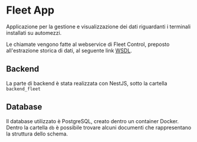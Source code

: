 # Fleet App
Applicazione per la gestione e visualizzazione dei dati riguardanti i terminali installati su automezzi.

Le chiamate vengono fatte al webservice di Fleet Control, preposto all'estrazione storica di dati, al seguente link [WSDL](https://ws.fleetcontrol.it/FWANWs3/services/FWANSOAP).
## Backend
La parte di backend è stata realizzata con NestJS, sotto la cartella `backend_fleet`
## Database
Il database utilizzato è PostgreSQL, creato dentro un container Docker. 
Dentro la cartella `db` è possibile trovare alcuni documenti che rappresentano la struttura dello schema.